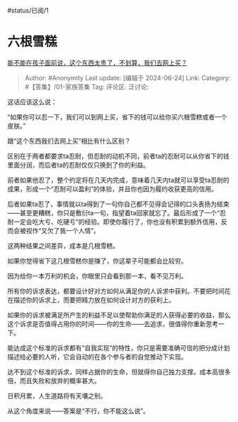 #status/已阅/1

# 六根雪糕

[能不能在孩子面前说，这个东西太贵了，不划算，我们去网上买？](https://www.zhihu.com/question/658295562/answer/3540028106)

> Author: #Anonymity
> Last update: [编辑于 2024-06-24]
> Link:
> Category: #【答集】/01-家族答集
> Tag:
> 评论区:
> 泛讨论:

这话应该这么说：

“如果你可以忍一下，我们可以到网上买，省下的钱可以给你买六根雪糕或者一个皮肤。”

跟“这个东西我们去网上买”相比有什么区别？

区别在于两者都要求ta忍耐，但忍耐的动机不同，前者ta的忍耐可以从你省下的钱里面分润，而后者ta的忍耐仅仅只换到了你的利益。

前者如果他忍了，整个约定将在几天内完成，意味着几天内ta就可以享受ta忍耐的成果，形成一个“忍耐可以盈利”的体验，并且你也因为履约收获更高的信用。

后者如果ta忍了，事情就以ta得到了一句你自己都不见得会记得的口头表扬为结束——甚至更糟糕，你只是敷衍ta一句，指望着ta回家就忘了。最后形成了一个“忍耐一定会吃大亏、吃硬亏”的经验。即使你履行了，你也没有积累到额外信用，反而会被视作“又欠了我一个人情”。

这两种结果之间差异，成本是几根雪糕。

如果你觉得省下这几根雪糕你是赚了，你这辈子可能都会比较穷。

因为给你一本万利的机会，你眼里只会看到那一本，看不见万利。

所有你的诉求表达，都要设计好对方如何从满足你的人诉求中获利。不要把时间花在描述你的诉求上，而要把精力放在如何设计对方的获利上。

如果你的诉求被满足所产生的利益不足以使帮助你满足的人获得必要的收益，那么这个诉求是否值得占用你的时间——你的生命——去追求，很值得你重新思考一下。

能达成这个标准的诉求都有“自我实现”的特性，你只是需要准确可信的把分成计划描述给必要的人听，它会自动的在各个参与者的自觉推动下实现。

达不到这个标准的诉求，同样占据你的生命，但就得你自己独力支撑。成本高很多倍，而且失败和放弃的概率甚大。

日积月累，人生道路将有天壤之别。

从这个角度来说——答案是“不行，你不能这么说”。

